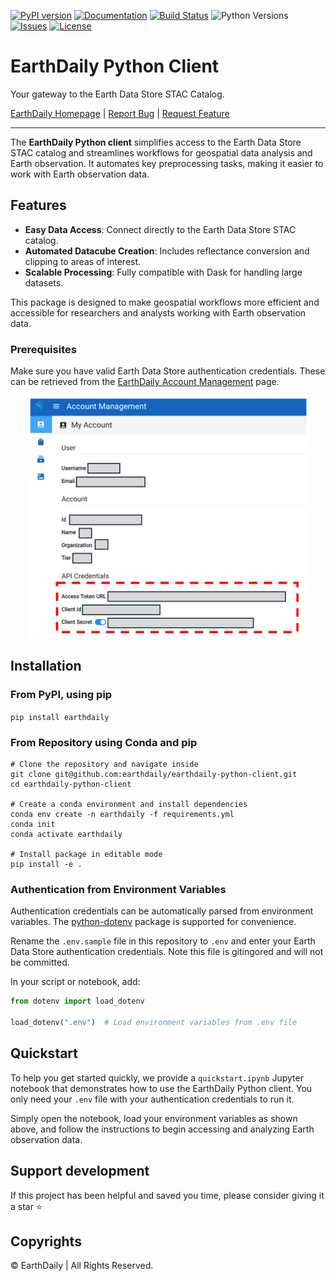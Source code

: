 [![PyPI version](https://badge.fury.io/py/earthdaily.svg)](https://badge.fury.io/py/earthdaily)
[![Documentation](https://img.shields.io/badge/Documentation-Online-brightgreen.svg)](https://earthdaily.github.io/earthdaily-python-client/)
[![Build Status](https://github.com/earthdaily/earthdaily-python-client/actions/workflows/pytest-prod.yaml/badge.svg)](https://github.com/earthdaily/earthdaily-python-client/actions)
![Python Versions](https://img.shields.io/badge/Python-3.10%20|%203.11%20|%203.12-blue)
[![Issues](https://img.shields.io/github/issues/earthdaily/earthdaily-python-client.svg)](https://github.com/earthdaily/earthdaily-python-client/issues)
[![License](https://img.shields.io/badge/license-MIT-blue)](#license)

# EarthDaily Python Client

Your gateway to the Earth Data Store STAC Catalog.

[EarthDaily Homepage](https://earthdaily.com) |
[Report Bug](https://github.com/earthdaily/earthdaily-python-client/issues) |
[Request Feature](https://github.com/earthdaily/earthdaily-python-client/issues)

---

The **EarthDaily Python client** simplifies access to the Earth Data Store STAC catalog and streamlines workflows for geospatial data analysis and Earth observation. It automates key preprocessing tasks, making it easier to work with Earth observation data.

## Features

- **Easy Data Access**: Connect directly to the Earth Data Store STAC catalog.
- **Automated Datacube Creation**: Includes reflectance conversion and clipping to areas of interest.
- **Scalable Processing**: Fully compatible with Dask for handling large datasets.

This package is designed to make geospatial workflows more efficient and accessible for researchers and analysts working with Earth observation data.

### Prerequisites

Make sure you have valid Earth Data Store authentication credentials. These can be retrieved from the [EarthDaily Account Management](https://console.earthdaily.com/account) page.

<p align="center">
<img src="docs/assets/images/account.png" width="450">
</p>

## Installation

### From PyPI, using pip

`pip install earthdaily`

### From Repository using Conda and pip

```console
# Clone the repository and navigate inside
git clone git@github.com:earthdaily/earthdaily-python-client.git
cd earthdaily-python-client

# Create a conda environment and install dependencies
conda env create -n earthdaily -f requirements.yml
conda init
conda activate earthdaily

# Install package in editable mode
pip install -e .
```

### Authentication from Environment Variables

Authentication credentials can be automatically parsed from environment variables.
The [python-dotenv](https://github.com/theskumar/python-dotenv) package is supported for convenience.

Rename the `.env.sample` file in this repository to `.env` and enter your Earth Data Store authentication credentials. 
Note this file is gitingored and will not be committed.

In your script or notebook, add:

```python
from dotenv import load_dotenv

load_dotenv(".env")  # Load environment variables from .env file
```

## Quickstart
To help you get started quickly, we provide a `quickstart.ipynb` Jupyter notebook that demonstrates how to use the EarthDaily Python client. You only need your `.env` file with your authentication credentials to run it. 

Simply open the notebook, load your environment variables as shown above, and follow the instructions to begin accessing and analyzing Earth observation data.

## Support development

If this project has been helpful and saved you time, please consider giving it a star ⭐

## Copyrights

© EarthDaily | All Rights Reserved.
